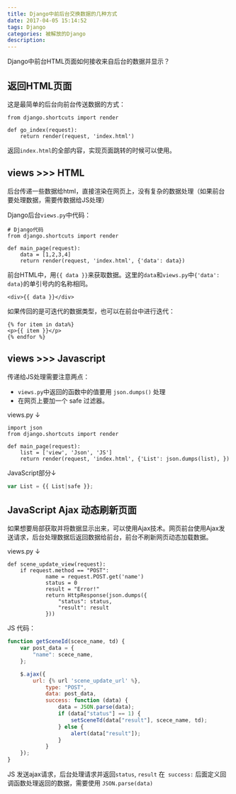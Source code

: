 ```yaml
---
title: Django中前后台交换数据的几种方式
date: 2017-04-05 15:14:52
tags: Django
categories: 被解放的Django
description:
---
```

Django中前台HTML页面如何接收来自后台的数据并显示？

<!--more-->
## 返回HTML页面

这是最简单的后台向前台传送数据的方式：
```
from django.shortcuts import render

def go_index(request):
    return render(request, 'index.html')
```
返回`index.html`的全部内容，实现页面跳转的时候可以使用。


## views >>> HTML

后台传递一些数据给html，直接渲染在网页上，没有复杂的数据处理（如果前台要处理数据，需要传数据给JS处理）

Django后台`views.py`中代码：
```
# Django代码
from django.shortcuts import render

def main_page(request):
    data = [1,2,3,4]
    return render(request, 'index.html', {'data': data})
```

前台HTML中，用``{{ data }}``来获取数据。这里的`data`和`views.py`中`{'data': data}`的单引号内的名称相同。
```vbscript-html
<div>{{ data }}</div>
```

如果传回的是可迭代的数据类型，也可以在前台中进行迭代：
```vbscript-html
{% for item in data%}
<p>{{ item }}</p>
{% endfor %}
```



## views >>> Javascript

传递给JS处理需要注意两点：
- `views.py`中返回的函数中的值要用 `json.dumps()` 处理
- 在网页上要加一个 safe 过滤器。

views.py ↓
```
import json
from django.shortcuts import render
 
def main_page(request):
    list = ['view', 'Json', 'JS']
    return render(request, 'index.html', {'List': json.dumps(list), })
```

JavaScript部分↓
```javascript
var List = {{ List|safe }};
```

## JavaScript Ajax 动态刷新页面

如果想要局部获取并将数据显示出来，可以使用Ajax技术。网页前台使用Ajax发送请求，后台处理数据后返回数据给前台，前台不刷新网页动态加载数据。

views.py ↓
```
def scene_update_view(request):
    if request.method == "POST":
            name = request.POST.get('name')
            status = 0
            result = "Error!"
            return HttpResponse(json.dumps({
                "status": status,
                "result": result
            }))
```

JS 代码：
```javascript
function getSceneId(scece_name, td) {
    var post_data = {
        "name": scece_name,
    };

	$.ajax({
	    url: {% url 'scene_update_url' %},
		    type: "POST",
	        data: post_data,
	        success: function (data) {
		        data = JSON.parse(data);
		        if (data["status"] == 1) {
			        setSceneTd(data["result"], scece_name, td);
		        } else {
				    alert(data["result"]);
			    }
		    }
    });
} 
```

JS 发送ajax请求，后台处理请求并返回`status`, `result`
在` success:` 后面定义回调函数处理返回的数据，需要使用 `JSON.parse(data)`


<!--more-->
